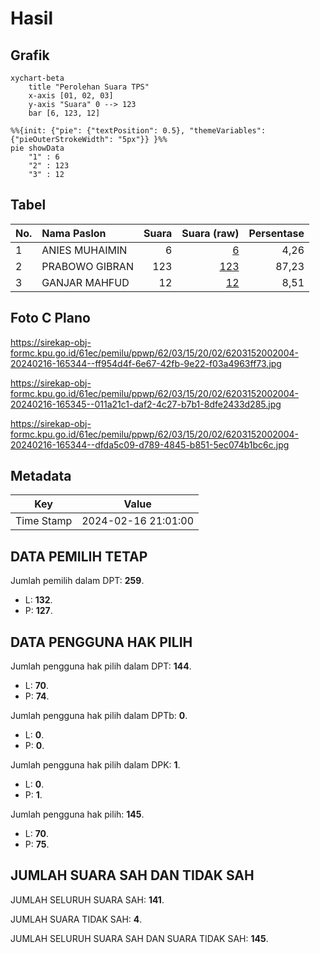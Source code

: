 # Hasil

## Grafik

```mermaid
xychart-beta
    title "Perolehan Suara TPS"
    x-axis [01, 02, 03]
    y-axis "Suara" 0 --> 123
    bar [6, 123, 12]
```

```mermaid
%%{init: {"pie": {"textPosition": 0.5}, "themeVariables": {"pieOuterStrokeWidth": "5px"}} }%%
pie showData
    "1" : 6
    "2" : 123
    "3" : 12
```

## Tabel

| No. | Nama Paslon    | Suara | Suara (raw) | Persentase |
|:--- |:-------------- | -----:| -----------:| ----------:|
| 1   | ANIES MUHAIMIN | 6     | [6][p-1]    | 4,26       |
| 2   | PRABOWO GIBRAN | 123   | [123][p-2]  | 87,23      |
| 3   | GANJAR MAHFUD  | 12    | [12][p-3]   | 8,51       |


[p-1]: https://github.com/gigit-pemilu/pemilu-2024-62-kalimantan-tengah/blob/main/pilpres/hitung-suara/sub/62-kalimantan-tengah/sub/03-kapuas/sub/15-mandau-talawang/sub/2002-sei-pinang/sub/004-tps/sub/paslon-1.txt
[p-2]: https://github.com/gigit-pemilu/pemilu-2024-62-kalimantan-tengah/blob/main/pilpres/hitung-suara/sub/62-kalimantan-tengah/sub/03-kapuas/sub/15-mandau-talawang/sub/2002-sei-pinang/sub/004-tps/sub/paslon-2.txt
[p-3]: https://github.com/gigit-pemilu/pemilu-2024-62-kalimantan-tengah/blob/main/pilpres/hitung-suara/sub/62-kalimantan-tengah/sub/03-kapuas/sub/15-mandau-talawang/sub/2002-sei-pinang/sub/004-tps/sub/paslon-3.txt

## Foto C Plano

https://sirekap-obj-formc.kpu.go.id/61ec/pemilu/ppwp/62/03/15/20/02/6203152002004-20240216-165344--ff954d4f-6e67-42fb-9e22-f03a4963ff73.jpg

https://sirekap-obj-formc.kpu.go.id/61ec/pemilu/ppwp/62/03/15/20/02/6203152002004-20240216-165345--011a21c1-daf2-4c27-b7b1-8dfe2433d285.jpg

https://sirekap-obj-formc.kpu.go.id/61ec/pemilu/ppwp/62/03/15/20/02/6203152002004-20240216-165344--dfda5c09-d789-4845-b851-5ec074b1bc6c.jpg


## Metadata

| Key        | Value               |
| ---------- | ------------------- |
| Time Stamp | 2024-02-16 21:01:00 |


## DATA PEMILIH TETAP

Jumlah pemilih dalam DPT: **259**.
 * L: **132**.
 * P: **127**.

## DATA PENGGUNA HAK PILIH

Jumlah pengguna hak pilih dalam DPT: **144**.
 * L: **70**.
 * P: **74**.

Jumlah pengguna hak pilih dalam DPTb: **0**.
 * L: **0**.
 * P: **0**.

Jumlah pengguna hak pilih dalam DPK: **1**.
 * L: **0**.
 * P: **1**.

Jumlah pengguna hak pilih: **145**.
 * L: **70**.
 * P: **75**.

## JUMLAH SUARA SAH DAN TIDAK SAH

JUMLAH SELURUH SUARA SAH: **141**.

JUMLAH SUARA TIDAK SAH: **4**.

JUMLAH SELURUH SUARA SAH DAN SUARA TIDAK SAH: **145**.


